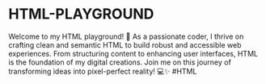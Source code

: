 # HTML-PLAYGROUND
Welcome to my HTML playground! 👋 As a passionate coder, I thrive on crafting clean and semantic HTML to build robust and accessible web experiences. From structuring content to enhancing user interfaces, HTML is the foundation of my digital creations. Join me on this journey of transforming ideas into pixel-perfect reality! 💻✨ #HTML 
